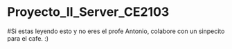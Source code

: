 # Proyecto_II_Server_CE2103

#Si estas leyendo esto y no eres el profe Antonio, colabore con un sinpecito para el cafe. :)
